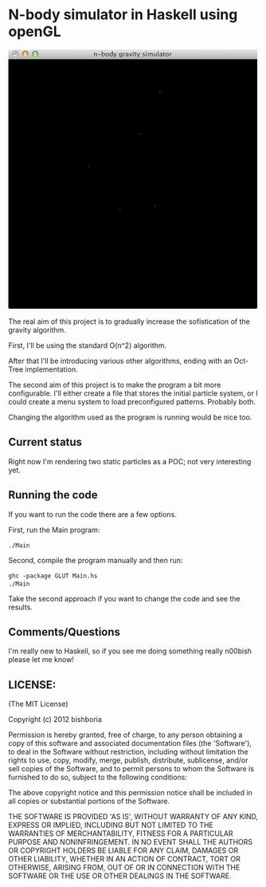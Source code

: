 # N-body simulator in Haskell using openGL

![](https://github.com/bishboria/nbodysim/raw/master/n-body-sim-screen-grab.png)

The real aim of this project is to gradually increase the sofistication of the
gravity algorithm.

First, I'll be using the standard O(n^2) algorithm.

After that I'll be introducing various other algorithms, ending with an
Oct-Tree implementation.

The second aim of this project is to make the program a bit more configurable.
I'll either create a file that stores the initial particle system, or I could
create a menu system to load preconfigured patterns. Probably both.

Changing the algorithm used as the program is running would be nice too.

## Current status

Right now I'm rendering two static particles as a POC; not very interesting yet.

## Running the code

If you want to run the code there are a few options.

First, run the Main program:

    ./Main

Second, compile the program manually and then run:

    ghc -package GLUT Main.hs
    ./Main

Take the second approach if you want to change the code and see the results.

## Comments/Questions

I'm really new to Haskell, so if you see me doing something really n00bish
please let me know!

## LICENSE:

(The MIT License)

Copyright (c) 2012 bishboria

Permission is hereby granted, free of charge, to any person obtaining
a copy of this software and associated documentation files (the
'Software'), to deal in the Software without restriction, including
without limitation the rights to use, copy, modify, merge, publish,
distribute, sublicense, and/or sell copies of the Software, and to
permit persons to whom the Software is furnished to do so, subject to
the following conditions:

The above copyright notice and this permission notice shall be
included in all copies or substantial portions of the Software.

THE SOFTWARE IS PROVIDED 'AS IS', WITHOUT WARRANTY OF ANY KIND,
EXPRESS OR IMPLIED, INCLUDING BUT NOT LIMITED TO THE WARRANTIES OF
MERCHANTABILITY, FITNESS FOR A PARTICULAR PURPOSE AND NONINFRINGEMENT.
IN NO EVENT SHALL THE AUTHORS OR COPYRIGHT HOLDERS BE LIABLE FOR ANY
CLAIM, DAMAGES OR OTHER LIABILITY, WHETHER IN AN ACTION OF CONTRACT,
TORT OR OTHERWISE, ARISING FROM, OUT OF OR IN CONNECTION WITH THE
SOFTWARE OR THE USE OR OTHER DEALINGS IN THE SOFTWARE.
